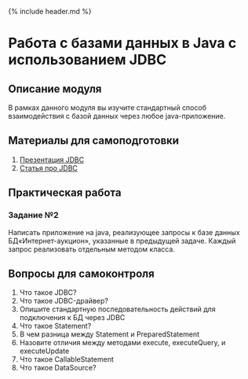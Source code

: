 {% include header.md %}

Работа с базами данных в Java c использованием JDBC
====================

Описание модуля
---------------------
В рамках данного модуля вы изучите стандартный способ взаимодействия с базой данных через любое java-приложение.

Материалы для самоподготовки
---------------------
1. [Презентация JDBC](./presentations/JDBC.pptx)
2. [Статья про JDBC](https://javarush.ru/groups/posts/2172-jdbc-ili-s-chego-vsje-nachinaetsja)

Практическая работа
---------------------

### Задание №2
Написать приложение на java, реализующее запросы к базе данных БД«Интернет-аукцион», указанные в предыдущей задаче. 
Каждый запрос реализовать отдельным методом класса.

Вопросы для самоконтроля
---------------------
1. Что такое JDBC?
2. Что такое JDBC-драйвер?
3. Опишите стандартную последовательность действий для подключения к БД через JDBC
4. Что такое Statement?
5. В чем разница между Statement и PreparedStatement
6. Назовите отличия между методами execute, executeQuery, и executeUpdate
7. Что такое CallableStatement
8. Что такое DataSource?
